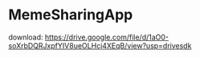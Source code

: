 # MemeSharingApp
download:  https://drive.google.com/file/d/1aO0-soXrbDQRJxpfYIV8ueOLHcj4XEqB/view?usp=drivesdk
